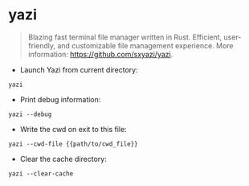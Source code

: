 # yazi

> Blazing fast terminal file manager written in Rust.
> Efficient, user-friendly, and customizable file management experience.
> More information: <https://github.com/sxyazi/yazi>.

- Launch Yazi from current directory:

`yazi`

- Print debug information:

`yazi --debug`

- Write the cwd on exit to this file:

`yazi --cwd-file {{path/to/cwd_file}}`

- Clear the cache directory:

`yazi --clear-cache`

